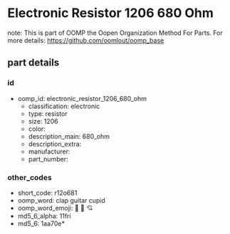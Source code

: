 # Electronic Resistor 1206 680 Ohm  

note: This is part of OOMP the Oopen Organization Method For Parts. For more details: https://github.com/oomlout/oomp_base

##  part details





### id
* oomp_id: electronic_resistor_1206_680_ohm
  * classification: electronic
  * type: resistor
  * size: 1206
  * color: 
  * description_main: 680_ohm
  * description_extra: 
  * manufacturer: 
  * part_number: 

### other_codes
* short_code: r12o681
* oomp_word: clap guitar cupid
* oomp_word_emoji: :clap: :guitar: :cupid:
* md5_6_alpha: 11fri
* md5_6: 1aa70e* 